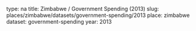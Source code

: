 type: na
title: Zimbabwe / Government Spending (2013)
slug: places/zimbabwe/datasets/government-spending/2013
place: zimbabwe
dataset: government-spending
year: 2013
